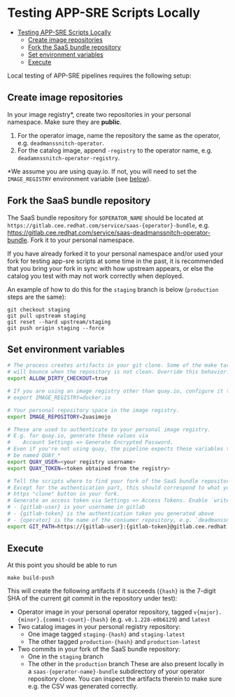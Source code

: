 # Testing APP-SRE Scripts Locally

- [Testing APP-SRE Scripts Locally](#testing-app-sre-scripts-locally)
  - [Create image repositories](#create-image-repositories)
  - [Fork the SaaS bundle repository](#fork-the-saas-bundle-repository)
  - [Set environment variables](#set-environment-variables)
  - [Execute](#execute)

Local testing of APP-SRE pipelines requires the following setup:

## Create image repositories
In your image registry*, create two repositories in your personal namespace.
Make sure they are **public**.
1. For the operator image, name the repository the same as the operator, e.g. `deadmanssnitch-operator`.
2. For the catalog image, append `-registry` to the operator name, e.g. `deadamnssnitch-operator-registry`.

*We assume you are using quay.io.
If not, you will need to set the `IMAGE_REGISTRY` environment variable (see [below](#set-environment-variables)).

## Fork the SaaS bundle repository
The SaaS bundle repository for `$OPERATOR_NAME` should be located at `https://gitlab.cee.redhat.com/service/saas-{operator}-bundle`, e.g. https://gitlab.cee.redhat.com/service/saas-deadmanssnitch-operator-bundle.
Fork it to your personal namespace.

If you have already forked it to your personal namespace and/or used your fork for testing app-sre scripts at some time in the past, it is recommended that you bring your fork in sync with how upstream appears, or else the catalog you test with may not work correctly when deployed.

An example of how to do this for the `staging` branch is below (`production` steps are the same):

```
git checkout staging
git pull upstream staging
git reset --hard upstream/staging                
git push origin staging --force                                                                            
```

## Set environment variables
```bash
# The process creates artifacts in your git clone. Some of the make targets
# will bounce when the repository is not clean. Override this behavior:
export ALLOW_DIRTY_CHECKOUT=true

# If you are using an image registry other than quay.io, configure it thus:
# export IMAGE_REGISTRY=docker.io

# Your personal repository space in the image registry.
export IMAGE_REPOSITORY=2uasimojo

# These are used to authenticate to your personal image registry.
# E.g. for quay.io, generate these values via
#    Account Settings => Generate Encrypted Password.
# Even if you're not using quay, the pipeline expects these variables to
# be named QUAY_*
export QUAY_USER=<your registry username>
export QUAY_TOKEN=<token obtained from the registry>

# Tell the scripts where to find your fork of the SaaS bundle repository.
# Except for the authentication part, this should correspond to what you see in the
# https "clone" button in your fork.
# Generate an access token via Settings => Access Tokens. Enable `write_repository`.
# - {gitlab-user} is your username in gitlab
# - {gitlab-token} is the authentication token you generated above
# - {operator} is the name of the consumer repository, e.g. `deadmanssnitch-operator`
export GIT_PATH=https://{gitlab-user}:{gitlab-token}@gitlab.cee.redhat.com/{gitlab-user}/saas-{operator}-bundle.git
```

## Execute
At this point you should be able to run
```
make build-push
```

This will create the following artifacts if it succeeds
(`{hash}` is the 7-digit SHA of the current git commit in the repository under test):
- Operator image in your personal operator repository, tagged `v{major}.{minor}.{commit-count}-{hash}` (e.g. `v0.1.228-e0b6129`) and `latest`
- Two catalog images in your personal registry repository:
  - One image tagged `staging-{hash}` and `staging-latest`
  - The other tagged `production-{hash}` and `production-latest`
- Two commits in your fork of the SaaS bundle repository:
  - One in the `staging` branch
  - The other in the `production` branch
  These are also present locally in a `saas-{operator-name}-bundle` subdirectory of your operator repository clone.
  You can inspect the artifacts therein to make sure e.g. the CSV was generated correctly.
